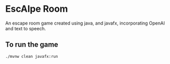 # EscAIpe Room

An escape room game created using java, and javafx, incorporating OpenAI and text to speech. 

## To run the game

`./mvnw clean javafx:run`


